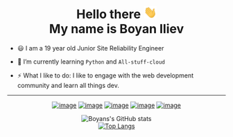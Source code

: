 <div align="center">
  <h1> Hello there <img src="https://github.com/ABSphreak/ABSphreak/blob/master/gifs/Hi.gif" width="30px"> <br>My name is Boyan Iliev</h1>
</div>

- 😃 I am a 19 year old Junior Site Reliability Engineer

- 🌱 I’m currently learning `Python` and `All-stuff-cloud`

- ⚡ What I like to do: I like to engage with the web development community and learn all things dev.

---
<div align="center">
  
  [![image](https://img.shields.io/badge/LinkedIn-0077B5?style=for-the-badge&logo=linkedin&logoColor=white)](https://www.linkedin.com/in/boyan-iliev-b65384217/) [![image](https://img.shields.io/badge/dev.to-0A0A0A?style=for-the-badge&logo=devdotto&logoColor=white)](https://dev.to/boiliev)
  [![image](https://img.shields.io/badge/Twitter-1DA1F2?style=for-the-badge&logo=twitter&logoColor=white)](https://twitter.com/bo-iliev)
  [![image](https://img.shields.io/badge/Facebook-1877F2?style=for-the-badge&logo=facebook&logoColor=white)](https://www.facebook.com/boyan44iliev/)
  [![image](https://img.shields.io/badge/Instagram-E4405F?style=for-the-badge&logo=instagram&logoColor=white)](https://www.instagram.com/bo_iliev21/)
  
</div>

<div align="center">
  
![Boyans's GitHub stats](https://github-readme-stats.vercel.app/api?username=bo-iliev&show_icons=true&theme=radical)
  <br>
  [![Top Langs](https://github-readme-stats.vercel.app/api/top-langs/?username=bo-iliev&show_icons=true&theme=radical&layout=compact)](https://github.com/anuraghazra/github-readme-stats)

</div>
